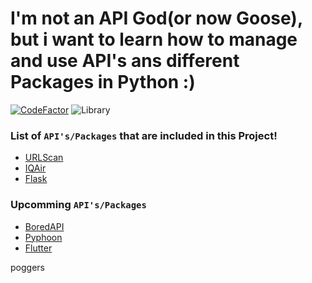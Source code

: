 <h1> I'm not an API God(or now Goose), but i want to learn how to manage and use API's ans different Packages in Python :)</h1>

[![CodeFactor](https://www.codefactor.io/repository/github/exersalza/api-goose/badge)](https://www.codefactor.io/repository/github/exersalza/api-goose)
<img alt='Library' src="https://img.shields.io/badge/library-nextcord.py-blue">

<h3>List of <code>API's/Packages</code> that are included in this Project!</h3>
<ul>
    <li><a href="https://urlscan.io/docs/api/">URLScan</a>
    <li><a href="https://www.iqair.com">IQAir</a>
    <li><a href="https://flask.palletsprojects.com/en/2.0.x/">Flask</a>
</ul>

<h3>Upcomming <code>API's/Packages</code></h3>
<ul>
    <li><a href="https://www.boredapi.com">BoredAPI</a>
    <li><a href="https://github.com/chubin/pyphoon">Pyphoon</a>
    <li><a href="https://flutter.dev/">Flutter</a>
</ul>

poggers
